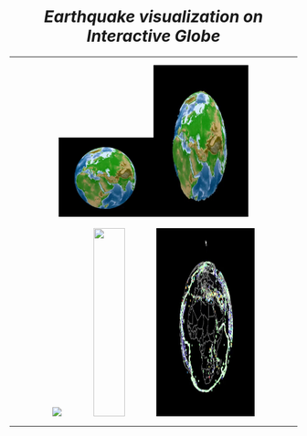 <i><h1 align='center'>Earthquake visualization on Interactive Globe</h1></i>
<hr>


<p align="center" width="100%">
    <img width="33%" src="GIF/Sphere1.gif"><img width="33%" height="266" src="GIF/Sphere2.gif">
  <br>
  <br>
    <img width="33%" src="GIF/Earthquake1.gif"><img width="33%" height="330" src="GIF/Earthquake2.gif"><img width="34%" height="330" src="GIF/Earthquake3.gif">
</p>
<hr>
